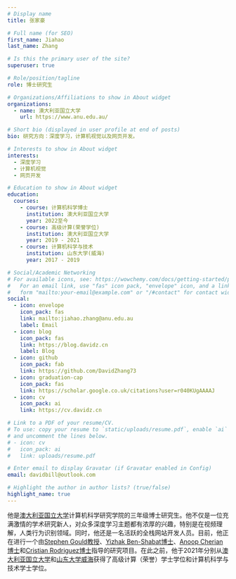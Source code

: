 ```yaml
---
# Display name
title: 张家豪

# Full name (for SEO)
first_name: Jiahao
last_name: Zhang

# Is this the primary user of the site?
superuser: true

# Role/position/tagline
role: 博士研究生

# Organizations/Affiliations to show in About widget
organizations:
  - name: 澳大利亚国立大学
    url: https://www.anu.edu.au/

# Short bio (displayed in user profile at end of posts)
bio: 研究方向：深度学习，计算机视觉以及网页开发。

# Interests to show in About widget
interests:
  - 深度学习
  - 计算机视觉
  - 网页开发

# Education to show in About widget
education:
  courses:
    - course: 计算机科学博士
      institution: 澳大利亚国立大学
      year: 2022至今
    - course: 高级计算(荣誉学位)
      institution: 澳大利亚国立大学
      year: 2019 - 2021
    - course: 计算机科学与技术
      institution: 山东大学(威海)
      year: 2017 - 2019

# Social/Academic Networking
# For available icons, see: https://wowchemy.com/docs/getting-started/page-builder/#icons
#   For an email link, use "fas" icon pack, "envelope" icon, and a link in the
#   form "mailto:your-email@example.com" or "/#contact" for contact widget.
social:
  - icon: envelope
    icon_pack: fas
    link: mailto:jiahao.zhang@anu.edu.au
    label: Email
  - icon: blog
    icon_pack: fas
    link: https://blog.davidz.cn
    label: Blog
  - icon: github
    icon_pack: fab
    link: https://github.com/DavidZhang73
  - icon: graduation-cap
    icon_pack: fas
    link: https://scholar.google.co.uk/citations?user=r040KUgAAAAJ
  - icon: cv
    icon_pack: ai
    link: https://cv.davidz.cn

# Link to a PDF of your resume/CV.
# To use: copy your resume to `static/uploads/resume.pdf`, enable `ai` icons in `params.yaml`,
# and uncomment the lines below.
# - icon: cv
#   icon_pack: ai
#   link: uploads/resume.pdf

# Enter email to display Gravatar (if Gravatar enabled in Config)
email: davidbill@outlook.com

# Highlight the author in author lists? (true/false)
highlight_name: true
---
```


他是[澳大利亚国立大学](https://www.anu.edu.au/)计算机科学研究学院的三年级博士研究生。他不仅是一位充满激情的学术研究新人，对众多深度学习主题都有浓厚的兴趣，特别是在视频理解，人类行为识别领域。同时，他还是一名活跃的全栈网站开发人员。目前，他正在进行一个由[Stephen Gould教授](https://users.cecs.anu.edu.au/~sgould/)、[Yizhak Ben-Shabat博士](https://www.itzikbs.com/)、[Anoop Cherian博士](https://users.cecs.anu.edu.au/~cherian/)和[Cristian Rodriguez博士](https://crodriguezo.github.io/)指导的研究项目。在此之前，他于2021年分别从[澳大利亚国立大学](https://www.anu.edu.au/)和[山东大学威海](http://www.wh.sdu.edu.cn/)获得了高级计算（荣誉）学士学位和计算机科学与技术学士学位。
